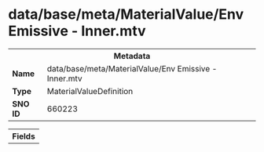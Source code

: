 <h1>data/base/meta/MaterialValue/Env Emissive - Inner.mtv</h1><table><tr><th colspan="100%">Metadata</th></tr><tr><td><b>Name</b></td><td>data/base/meta/MaterialValue/Env Emissive - Inner.mtv</td></tr><tr><td><b>Type</b></td><td>MaterialValueDefinition</td></tr><tr><td><b>SNO ID</b></td><td>660223</td></tr></table>

<table><tr><th colspan="100%">Fields</th></tr></table>

